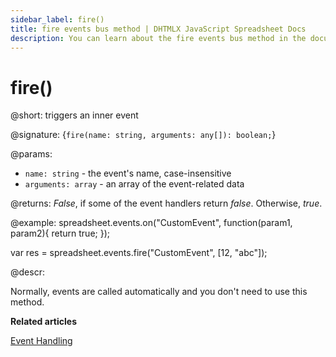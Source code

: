 ```yaml
---
sidebar_label: fire()
title: fire events bus method | DHTMLX JavaScript Spreadsheet Docs
description: You can learn about the fire events bus method in the documentation of the DHTMLX JavaScript Spreadsheet library. Browse developer guides and API reference, try out code examples and live demos, and download a free 30-day evaluation version of DHTMLX Spreadsheet.
---
```


# fire()

@short: triggers an inner event

@signature: {`fire(name: string, arguments: any[]): boolean;`}

@params:
- `name: string` - the event's name, case-insensitive
- `arguments: array` - an array of the event-related data

@returns:
*False*, if some of the event handlers return *false*. Otherwise, *true*.

@example:
spreadsheet.events.on("CustomEvent", function(param1, param2){
 	return true;
});

var res = spreadsheet.events.fire("CustomEvent", [12, "abc"]);

@descr:

Normally, events are called automatically and you don't need to use this method.

**Related articles**

[Event Handling](handling_events.md)
